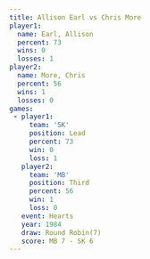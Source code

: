 ```yaml
---
title: Allison Earl vs Chris More
player1:             
  name: Earl, Allison
  percent: 73        
  wins: 0            
  losses: 1          
player2:             
  name: More, Chris  
  percent: 56        
  wins: 1            
  losses: 0          
games:
 - player1:        
     team: 'SK'    
     position: Lead
     percent: 73   
     win: 0        
     loss: 1       
   player2:         
     team: 'MB'     
     position: Third
     percent: 56    
     win: 1         
     loss: 0        
   event: Hearts       
   year: 1984          
   draw: Round Robin(7)
   score: MB 7 - SK 6  
---
```

